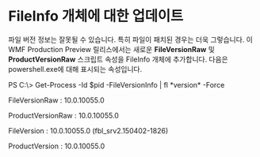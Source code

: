# FileInfo 개체에 대한 업데이트
파일 버전 정보는 잘못될 수 있습니다. 특히 파일이 패치된 경우는 더욱 그렇습니다. 이 WMF Production Preview 릴리스에서는 새로운 **FileVersionRaw** 및 **ProductVersionRaw** 스크립트 속성을 FileInfo 개체에 추가합니다. 다음은 powershell.exe에 대해 표시되는 속성입니다.

PS C:\\&gt; Get-Process -Id $pid -FileVersionInfo | fl \*version\* -Force

FileVersionRaw : 10.0.10055.0

ProductVersionRaw : 10.0.10055.0

FileVersion : 10.0.10055.0 (fbl\_srv2.150402-1826)

ProductVersion : 10.0.10055.0
<!--HONumber=Mar16_HO2-->
